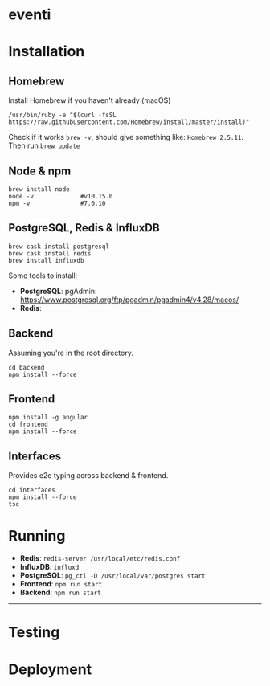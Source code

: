 # eventi


# Installation
## Homebrew
Install Homebrew if you haven't already (macOS)

```shell
/usr/bin/ruby -e "$(curl -fsSL https://raw.githubusercontent.com/Homebrew/install/master/install)"
```

Check if it works `brew -v`, should give something like: `Homebrew 2.5.11`.  
Then run `brew update`

## Node & npm

```shell
brew install node
node -v             #v10.15.0
npm -v              #7.0.10
```

## PostgreSQL, Redis & InfluxDB

```shell
brew cask install postgresql
brew cask install redis
brew install influxdb
```

Some tools to install;
* __PostgreSQL__: pgAdmin: https://www.postgresql.org/ftp/pgadmin/pgadmin4/v4.28/macos/
* __Redis__:

## Backend
Assuming you're in the root directory.

```shell
cd backend
npm install --force
```

## Frontend

```
npm install -g angular
cd frontend
npm install --force
```

## Interfaces
Provides e2e typing across backend & frontend.

```shell
cd interfaces
npm install --force
tsc
```

# Running

* __Redis__: `redis-server /usr/local/etc/redis.conf`
* __InfluxDB__: `influxd`
* __PostgreSQL__: `pg_ctl -D /usr/local/var/postgres start`
* __Frontend__: `npm run start`
* __Backend__: `npm run start`

---

# Testing

# Deployment

